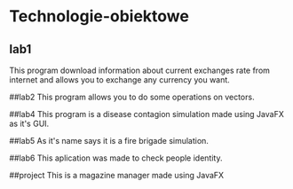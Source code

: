 # Technologie-obiektowe

## lab1
This program download information about current exchanges rate from internet and allows you to exchange any currency you want.

##lab2
This program allows you to do some operations on vectors.

##lab4
This program is a disease contagion simulation made using JavaFX as it's GUI.

##lab5
As it's name says it is a fire brigade simulation.

##lab6
This aplication was made to check people identity.

##project
This is a magazine manager made using JavaFX 
